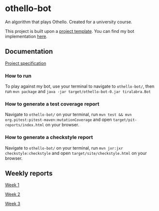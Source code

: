 # othello-bot

An algorithm that plays Othello. Created for a university course.

This project is built upon a [project template](https://github.com/vuolen/othello-core). You can find my bot implementation [here](othello-bot/src/main/java/io/github/vuolen/othello/bots/tiralabra).

## Documentation

[Project specification](doc/project_specification.md)

### How to run

To play against my bot, use your terminal to navigate to `othello-bot/`, then run `mvn package` and `java -jar target/othello-bot-0.jar tiralabra.Bot`

### How to generate a test coverage report

Navigate to `othello-bot/` on your terminal, run `mvn test && mvn org.pitest:pitest-maven:mutationCoverage` and open `target/pit-reports/index.html` on your browser.

### How to generate a checkstyle report

Navigate to `othello-bot/` on your terminal, run `mvn jxr:jxr checkstyle:checkstyle` and open `target/site/checkstyle.html` on your browser.

## Weekly reports

[Week 1](doc/reports/week1.md)

[Week 2](doc/reports/week2.md)

[Week 3](doc/reports/week3.md)
